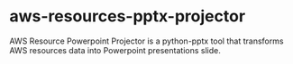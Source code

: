 # aws-resources-pptx-projector
AWS Resource Powerpoint Projector is a python-pptx tool that transforms AWS resources data into Powerpoint presentations slide.
